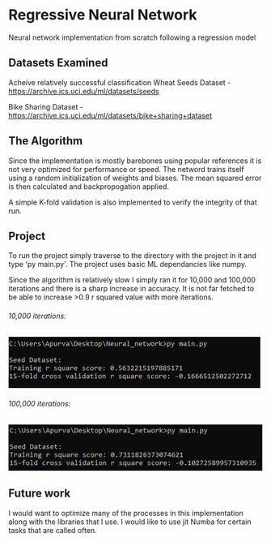 # Regressive Neural Network
Neural network implementation from scratch following a regression model

## Datasets Examined
Acheive relatively successful classification
Wheat Seeds Dataset - https://archive.ics.uci.edu/ml/datasets/seeds

Bike Sharing Dataset - https://archive.ics.uci.edu/ml/datasets/bike+sharing+dataset

## The Algorithm

Since the implementation is mostly barebones using popular references it is not very optimized for performance or speed. The netword trains itself using a random initialization of weights and biases. The mean squared error is then calculated and backpropogation applied.

A simple K-fold validation is also implemented to verify the integrity of that run.

## Project

To run the project simply traverse to the directory with the project in it and type 'py main.py'. The project uses basic ML dependancies like numpy.

Since the algorithm is relatively slow I simply ran it for 10,000 and 100,000 iterations and there is a sharp increase in accuracy. It is not far fetched to be able to increase >0.9 r squared value with more iterations.

###### 10,000 iterations:

![alt text](https://github.com/apurva-rai/Neural_network/blob/main/images/run1.png?raw=true)

###### 100,000 iterations:

![alt text](https://github.com/apurva-rai/Neural_network/blob/main/images/run2.png?raw=true)

## Future work

I would want to optimize many of the processes in this implementation along with the libraries that I use. I would like to use jit Numba for certain tasks that are called often.
